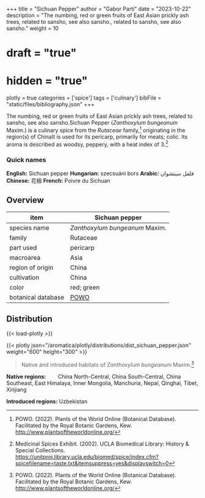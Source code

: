 +++
title = "Sichuan Pepper"
author = "Gabor Parti"
date = "2023-10-22"
description = "The numbing, red or green fruits of East Asian prickly ash trees, related to sansho, see also sansho., related to sansho, see also sansho."
weight = 10
# draft = "true"
# hidden = "true"
plotly = true
categories = ['spice']
tags = ['culinary']
bibFile = "static/files/bibliography.json"
+++

The numbing, red or green fruits of East Asian prickly ash trees, related to sansho, see also sansho.Sichuan Pepper (*Zanthoxylum bungeanum* Maxim.) is a culinary spice from the *Rutaceae* family,[^powo] originating in the region(s) of ChinaIt is used for its pericarp, primarily for meats; colic. Its aroma is described as woodsy, peppery, with a heat index of 3.[^ucla_medicinal_2002]

### Quick names

**English:** Sichuan pepper **Hungarian:** szecsuáni bors **Arabic:** فلفل سيتشوان **Chinese:** 花椒 **French:** Poivre du Sichuan

## Overview

|       item       |                   Sichuan pepper                  |
|------------------|---------------------------------------------------|
|   species name   |           *Zanthoxylum bungeanum* Maxim.          |
|      family      |                      Rutaceae                     |
|     part used    |                      pericarp                     |
|     macroarea    |                        Asia                       |
| region of origin |                       China                       |
|    cultivation   |                       China                       |
|       color      |                     red; green                    |
|botanical database|[POWO](https://powo.science.kew.org/taxon/775625-1)|



## Distribution

{{< load-plotly >}}

{{< plotly json="/aromatica/plotly/distributions/dist_sichuan_pepper.json" weight="600" height="300" >}}

>Native and introduced habitats of *Zanthoxylum bungeanum* Maxim.[^powo]

**Native regions:** &nbsp; &nbsp; &nbsp; &nbsp;China North-Central, China South-Central, China Southeast, East Himalaya, Inner Mongolia, Manchuria, Nepal, Qinghai, Tibet, Xinjiang

**Introduced regions:** Uzbekistan

[^powo]: POWO. (2022). Plants of the World Online (Botanical Database). Facilitated by the Royal Botanic Gardens, Kew. http://www.plantsoftheworldonline.org/
[^ucla_medicinal_2002]: Medicinal Spices Exhibit. (2002). UCLA Biomedical Library: History & Special Collections. https://unitproj.library.ucla.edu/biomed/spice/index.cfm?spicefilename=taste.txt&itemsuppress=yes&displayswitch=0

